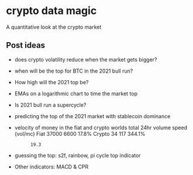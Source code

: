 # crypto data magic

A quantitative look at the crypto market 

## Post ideas

* does crypto volatility reduce when the market gets bigger?

* when will be the top for BTC in the 2021 bull run?

* How high will the 2021 top be?

* EMAs on a logarithmic chart to time the market top

* Is 2021 bull run a supercycle?

* predicting the top of the 2021 market with stablecoin dominance

* velocity of money in the fiat and crypto worlds
	total	24hr volume	speed (vol/mc)
Fiat	37000	6600	17.8%
Crypto	34	117	344.1%
			
			19.3

* guessing the top: s2f, rainbow, pi cycle top indicator

* Other indicators: MACD & CPR
